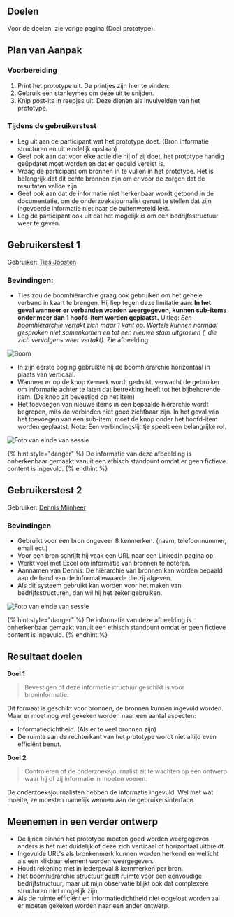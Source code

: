 ## Doelen

Voor de doelen, zie vorige pagina (Doel prototype).


## Plan van Aanpak

### Voorbereiding
1. Print het prototype uit. De printjes zijn hier te vinden: <!--<<TODO>> voeg link toe-->
1. Gebruik een stanleymes om deze uit te snijden. 
2. Knip post-its in reepjes uit. Deze dienen als invulvelden van het prototype.


### Tijdens de gebruikerstest
* Leg uit aan de participant wat het prototype doet. (Bron informatie structuren en uit eindelijk opslaan)
* Geef ook aan dat voor elke actie die hij of zij doet, het prototype handig geüpdatet moet worden en dat er geduld vereist is.
* Vraag de participant om bronnen in te vullen in het prototype. Het is belangrijk dat dit echte bronnen zijn om er voor de zorgen dat de resultaten valide zijn.
* Geef ook aan dat de informatie niet herkenbaar wordt getoond in de documentatie, om de onderzoeksjournalist gerust te stellen dat zijn ingevoerde informatie niet naar de buitenwereld lekt.
* Leg de participant ook uit dat het mogelijk is om een bedrijfsstructuur weer te geven.



## Gebruikerstest 1

Gebruiker: [Ties Joosten](https://www.ftm.nl/auteur/ties-joosten)

### Bevindingen:
* Ties zou de boomhiërarchie graag ook gebruiken om het gehele verband in kaart te brengen. Hij liep tegen deze limitatie aan: **In het geval wanneer er verbanden worden weergegeven, kunnen sub-items onder meer dan 1 hoofd-item worden geplaatst.** Uitleg: *Een boomhiërarchie vertakt zich maar 1 kant op. Wortels kunnen normaal gesproken niet samenkomen en tot een nieuwe stam uitgroeien (, die zich vervolgens weer vertakt).*  Zie afbeelding:

![Boom](content/boom.png)

* In zijn eerste poging gebruikte hij de boomhiërarchie horizontaal in plaats van verticaal.
* Wanneer er op de knop `Kenmerk` wordt gedrukt, verwacht de gebruiker om informatie achter te laten dat betrekking heeft tot het bijbehorende item. (De knop zit bevestigd op het item)
* Het toevoegen van nieuwe items in een bepaalde hiërarchie wordt begrepen, mits de verbinden niet goed zichtbaar zijn. In het geval van het toevoegen van een sub-item, moet de knop onder het hoofd-item worden geplaatst. Note: Een verbindingslijntje speelt een belangrijke rol.

![Foto van einde van sessie](content/testen-met-ties.jpg)

{% hint style="danger" %}
De informatie van deze afbeelding is onherkenbaar gemaakt vanuit een ethisch standpunt omdat er geen fictieve content is ingevuld.
{% endhint %}


## Gebruikerstest 2

Gebruiker: [Dennis Mijnheer](https://www.ftm.nl/auteur/Dennis-Mijnheer)

### Bevindingen

* Gebruikt voor een bron ongeveer 8 kenmerken. (naam, telefoonnummer, email ect.)
* Voor een bron schrijft hij vaak een URL naar een LinkedIn pagina op.
* Werkt veel met Excel om informatie van bronnen te noteren.
* Aannamen van Dennis: De hiërarchie van bronnen kan worden bepaald aan de hand van de informatiewaarde die zij afgeven.
* Als dit systeem gebruikt kan worden voor het maken van bedrijfsstructuren, dan wil hij het zeker gebruiken.

![Foto van einde van sessie](content/testen-met-dennis.jpg)

{% hint style="danger" %}
De informatie van deze afbeelding is onherkenbaar gemaakt vanuit een ethisch standpunt omdat er geen fictieve content is ingevuld.
{% endhint %}


## Resultaat doelen

__Doel 1__

> Bevestigen of deze informatiestructuur geschikt is voor broninformatie.

Dit formaat is geschikt voor bronnen, de bronnen kunnen ingevuld worden. Maar er moet nog wel gekeken worden naar een aantal aspecten:
* Informatiedichtheid. (Als er te veel bronnen zijn)
* De ruimte aan de rechterkant van het prototype wordt niet altijd even efficiënt benut.

__Doel 2__

> Controleren of de onderzoeksjournalist zit te wachten op een ontwerp waar hij of zij informatie in moeten voeren.

De onderzoeksjournalisten hebben de informatie ingevuld. Wel met wat moeite, ze moesten namelijk wennen aan de gebruikersinterface.



## Meenemen in een verder ontwerp
* De lijnen binnen het prototype moeten goed worden weergegeven anders is het niet duidelijk of deze zich verticaal of horizontaal uitbreidt.
* Ingevulde URL's als bronkenmerk kunnen worden herkend en wellicht als een klikbaar element worden weergegeven.
* Houdt rekening met in iedergeval 8 kernmerken per bron.
* Het boomhiërarchie structuur geeft ruimte voor een eenvoudige bedrijfstructuur, maar uit mijn observatie blijkt ook dat complexere structuren niet mogelijk zijn.
* Als de ruimte efficiënt en informatiedichtheid niet opgelost worden zal er moeten gekeken worden naar een ander ontwerp.